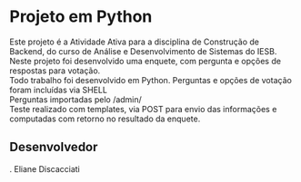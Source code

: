 # Projeto em Python 

Este projeto é a Atividade Ativa para a disciplina de Construção de Backend, do curso de Análise e Desenvolvimento de Sistemas do IESB. </br> 
Neste projeto foi desenvolvido uma enquete, com pergunta e opções de respostas para votação. </br> 
Todo trabalho foi desenvolvido em Python. Perguntas e opções de votação foram incluídas via SHELL </br> 
Perguntas importadas pelo  /admin/ </br>
Teste realizado com templates, via POST para envio das informações e computadas com retorno no resultado da enquete. 

## Desenvolvedor 
. Eliane Discacciati 
